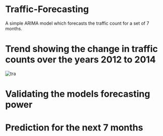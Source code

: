 # Traffic-Forecasting
A simple ARIMA model which forecasts the traffic count for a set of 7 months.

# Trend showing the change in traffic counts over the years 2012 to 2014
![tra](https://user-images.githubusercontent.com/26629945/61175750-89809300-a5d6-11e9-85bf-869d3e464406.JPG)

# Validating the models forecasting power

# Prediction for the next 7 months

